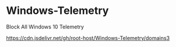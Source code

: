 # Windows-Telemetry
Block All Windows 10 Telemetry


https://cdn.jsdelivr.net/gh/root-host/Windows-Telemetry/domains3
